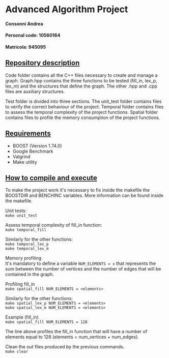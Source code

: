 # Advanced Algorithm Project 
#### Consonni Andrea
#### Personal code: 10560164 
#### Matricola: 945095

## <ins> Repository description </ins>

Code folder contains all the C++ files necessary to create and manage a graph. 
Graph.hpp contains the three functions to be tested (fill_in, lex_p, lex_m) and the structures that define the graph. The other .hpp and .cpp files are auxiliary structures.

Test folder is divided into three sections. The unit_test folder contains files to verify the correct behaviour of the project. Temporal folder contains files to assess the temporal complexity of the project functions. Spatial folder contains files to profile the memory consumption of the project functions.

## <ins> Requirements </ins>

* BOOST (Version 1.74.0)
* Google Benchmark
* Valgrind
* Make utility

## <ins> How to compile and execute</ins>

To make the project work it's necessary to fix inside the makefile the BOOSTDIR and BENCHINC variables. More information can be found inside the makefile.

Unit tests: <br/>
`make unit_test`

Assess temporal complexity of fill_in function: <br/>
`make temporal_fill`

Similarly for the other functions: <br/>
`make temporal_lex_p` <br/>
`make temporal_lex_m` 

Memory profiling <br/>
It's mandatory to define a variable `NUM_ELEMENTS = x` that represents the sum between the number of vertices and the number of edges that will be contained in the graph.

Profiling fill_in <br/>
`make spatial_fill NUM_ELEMENTS = <elements>`

Similarly for the other functions: <br/>
`make spatial_lex_p NUM_ELEMENTS = <elements>` <br/>
`make spatial_lex_m NUM_ELEMENTS = <elements>` 

Example (fill_in) <br/>
`make spatial_fill NUM_ELEMENTS = 128`

The line above profiles the fill_in function that will have a number of elements equal to 128 (elements = num_vertices + num_edges).

Clean the out files produced by the previous commands. <br/>
`make clear`




